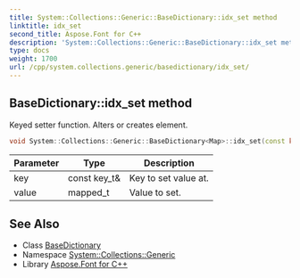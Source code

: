 ```yaml
---
title: System::Collections::Generic::BaseDictionary::idx_set method
linktitle: idx_set
second_title: Aspose.Font for C++
description: 'System::Collections::Generic::BaseDictionary::idx_set method. Keyed setter function. Alters or creates element in C++.'
type: docs
weight: 1700
url: /cpp/system.collections.generic/basedictionary/idx_set/
---
```

## BaseDictionary::idx_set method


Keyed setter function. Alters or creates element.

```cpp
void System::Collections::Generic::BaseDictionary<Map>::idx_set(const key_t &key, mapped_t value) override
```


| Parameter | Type | Description |
| --- | --- | --- |
| key | const key_t\& | Key to set value at. |
| value | mapped_t | Value to set. |

## See Also

* Class [BaseDictionary](../)
* Namespace [System::Collections::Generic](../../)
* Library [Aspose.Font for C++](../../../)
